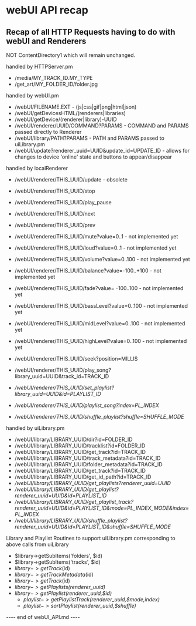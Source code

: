 # webUI API recap

## Recap of all HTTP Requests having to do with webUI and Renderers

NOT ContentDirectory1 which will remain unchanged.

handled by HTTPServer.pm

- /media/MY_TRACK_ID.MY_TYPE
- /get_art/MY_FOLDER_ID/folder.jpg

handled by webUI.pm

- /webUI/FILENAME.EXT  									- (js|css|gif|png|html|json)
- /webUI/getDevicesHTML/(renderers|libraries)
- /webUI/getDevice/(renderer|library)-UUID
- /webUI/renderer/UUID/COMMAND?PARAMS					- COMMAND and PARAMS passed directly to Renderer
- /webUI/library/PATH?PARAMS							- PATH and PARAMS passed to uiLibrary.pm
- /webUI/update?renderer_uuid=UUID&update_id=UPDATE_ID  - allows for changes to device 'online' state and buttons to appear/disappear

handled by localRenderer

- /webUI/renderer/THIS_UUID/update						- obsolete

- /webUI/renderer/THIS_UUID/stop
- /webUI/renderer/THIS_UUID/play_pause
- /webUI/renderer/THIS_UUID/next
- /webUI/renderer/THIS_UUID/prev
- /webUI/renderer/THIS_UUID/mute?value=0..1				- not implemented yet
- /webUI/renderer/THIS_UUID/loud?value=0..1				- not implemented yet
- /webUI/renderer/THIS_UUID/volume?value=0..100			- not implemented yet
- /webUI/renderer/THIS_UUID/balance?value=-100..+100	- not implemented yet
- /webUI/renderer/THIS_UUID/fade?value= -100..100		- not implemented yet
- /webUI/renderer/THIS_UUID/bassLevel?value=0..100		- not implemented yet
- /webUI/renderer/THIS_UUID/midLevel?value=0..100		- not implemented yet
- /webUI/renderer/THIS_UUID/highLevel?value=0..100		- not implemented yet
- /webUI/renderer/THIS_UUID/seek?position=MILLIS
- /webUI/renderer/THIS_UUID/play_song?library_uuid=UUID&track_id=TRACK_ID
- */webUI/renderer/THIS_UUID/set_playlist?library_uuid=UUID&id=PLAYLIST_ID*
- */webUI/renderer/THIS_UUID/playlist_song?index=PL_INDEX*
- */webUI/renderer/THIS_UUID/shuffle_playlist?shuffle=SHUFFLE_MODE*

handled by uiLibrary.pm

- /webUI/library/LIBRARY_UUID/dir?id=FOLDER_ID
- /webUI/library/LIBRARY_UUID/tracklist?id=FOLDER_ID
- /webUI/library/LIBRARY_UUID/get_track?id=TRACK_ID
- /webUI/library/LIBRARY_UUID/track_metadata?id=TRACK_ID
- /webUI/library/LIBRARY_UUID/folder_metadata?id=TRACK_ID
- /webUI/library/LIBRARY_UUID/get_track?id=TRACK_ID
- /webUI/library/LIBRARY_UUID/get_id_path?id=TRACK_ID
- */webUI/library/LIBRARY_UUID/get_playlists?renderer_uuid=UUID*
- */webUI/library/LIBRARY_UUID/get_playlist?renderer_uuid=UUID&id=PLAYLIST_ID*
- */webUI/library/LIBRARY_UUID/get_playlist_track?renderer_uuid=UUID&id=PLAYLIST_ID&mode=PL_INDEX_MODE&index=PL_INDEX*
- */webUI/library/LIBRARY_UUID/shuffle_playlist?renderer_uuid=UUID&id=PLAYLIST_ID&shuffle=SHUFFLE_MODE*

Library and Playlist Routines to support uiLibrary.pm
corresponding to above calls from uiLibrary

- $library->getSubItems('folders', $id)
- $library->getSubItems('tracks', $id)
- $library->getTrack($id)
- $library->getTrackMetadata($id)
- $library->getTrack($id)
- *$library->getPlaylists($renderer_uuid)*
- *$library->getPlaylist($renderer_uuid,$id)*
  - *$playlist->getPlaylistTrack($renderer_uuid,$$mode,$index)*
  - *$playlist->sortPlaylist($renderer_uuid,$shuffle)*


---- end of webUI_API.md ----
